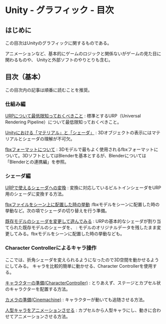 # Unity - グラフィック - 目次

## はじめに

この目次はUnityのグラフィックに関するものである。

アニメーションなど、基本的にゲームのロジックと関係ないがゲームの見た目に関わるものや、
Unityと外部ソフトのやりとりも含む。

## 目次（基本）

この目次内の記事は順番に読むことを推奨。

### 仕組み編

[URPについて最低限知っておくべきこと](./how_it_works/what_is_urp.md)
: 標準とするURP（Universal Rendering Pipeline）について最低限知っておくべきこと。

[Unityにおける「マテリアル」と「シェーダ」](./how_it_works/material_and_shader.md)
: 3Dオブジェクトの表示にはマテリアルとシェーダの理解が不可欠。

[fbxフォーマットについて](./how_it_works/fbx_format.md)
: 3Dモデルで最もよく使用されるfbxフォーマットについて。3DソフトとしてはBlenderを基本とするが、Blenderについては「Blenderとの連携編」を参照。

### シェーダ編

[URPで使えるシェーダへの変換](./shader/convert_to_urp.md)
: 変換に対応しているビルトインシェーダをURP用のシェーダに変換する方法。

[fbxファイルをシーン上に配置した時の挙動](./shader/fbx_on_stage.md)
:fbxモデルをシーンに配置した時の挙動など。次の項でシェーダの切り替えを行う準備。

[既存モデルのシェーダを変更して遊んでみる](./shader/change_shader.md)
: URPの基本的なシェーダが割り当てられた既存モデルのシェーダを、
: モデルのオリジナルデータを残したまま変更してみる。fbxモデルをシーンに配置した時の挙動なども。

### Character Controllerによるキャラ操作

ここでは、折角シェーダを変えられるようになったので3D空間を動かせるようにしてみる。
キャラを比較的簡単に動かせる、Character Controllerを使用する。

[キャラクターの準備(CharacterController)](./character_controller/character_control.md)
: とりあえず、ステージとカプセル状のキャラクターを配置する方法。

[カメラの準備(Cinemachine)](./character_controller/camera_cinemachine.md)
: キャラクターが動いても追随させる方法。

[人型キャラをアニメーションさせる](./character_controller/character_animation.md)
: カプセルから人型キャラにし、動きに合わせてアニメーションさせる方法。



<!--

### Blenderとの連携編





### 基本編

###### [fbxフォーマットについて](./basic/fbx_format.md)

基本的に使用する3Dモデルのフォーマットであるfbxフォーマットの基本について。

###### [Blenderのファイル構造とfbxへの出力](./basic/blender_fbx.md)

Blenderのオリジナルの拡張子はblendである。Blenderのファイルがどのような構造か。注意点なども。


###### [マテリアル未設定の「スザンヌ」をUnityに持っていく](./basic/nakid_suzanne.md)

Blenderで生成したfbxファイルをUnityに持っていく。仮想アセットの概念。

###### BlenderにおけるマテリアルとUnityへの移行(./basic/blender_material_to_unity.md)



###### BlenderにおけるテクスチャとUnityへの移行


###### Blenderにおけるアニメーション（回転）

###### Cubeを回転させるアニメーションをUnityで再生する

-->

